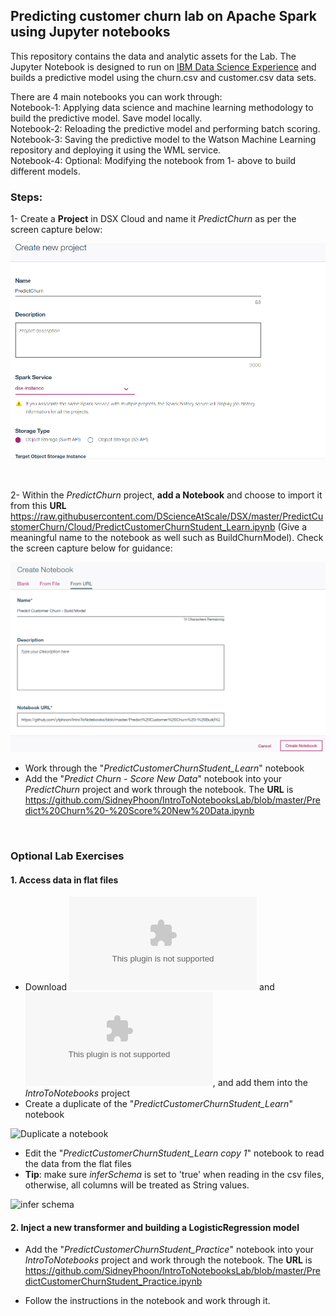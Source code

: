 ## Predicting customer churn lab on Apache Spark using Jupyter notebooks
This repository contains the data and analytic assets for the Lab. The Jupyter Notebook is designed to run on 
<a href="https://datascience.ibm.com" target="_blank">IBM Data Science Experience</a> and builds a predictive model using
the churn.csv and customer.csv data sets.

There are 4 main notebooks you can work through:<br>
Notebook-1: Applying data science and machine learning methodology to build the predictive model. Save model locally.<br>
Notebook-2: Reloading the predictive model and performing batch scoring.<br>
Notebook-3: Saving the predictive model to the Watson Machine Learning repository and deploying it using the WML service.<br>
Notebook-4: Optional: Modifying the notebook from 1- above to build different models.<br>

### Steps:
1- Create a **Project** in DSX Cloud and name it *PredictChurn* as per the screen capture below:

![Create the project](../Images/CreateProject.png?raw=true)

<br>

2- Within the *PredictChurn* project, **add a Notebook** and choose to import it from this **URL** 
https://raw.githubusercontent.com/DScienceAtScale/DSX/master/PredictCustomerChurn/Cloud/PredictCustomerChurnStudent_Learn.ipynb
(Give a meaningful name to the notebook as well such as BuildChurnModel). Check the screen capture below for guidance:

  ![Add a notebook](../Images/create_notebook_URL.png?raw=true)
  
- Work through the "*PredictCustomerChurnStudent_Learn*" notebook
- Add the "*Predict Churn - Score New Data*" notebook into your *PredictChurn* project and work through the notebook.  The **URL** is https://github.com/SidneyPhoon/IntroToNotebooksLab/blob/master/Predict%20Churn%20-%20Score%20New%20Data.ipynb
<br/>

### Optional Lab Exercises

#### 1. Access data in flat files
- Download ![churn.csv](data/churn.csv?raw=true) and ![customer.csv](data/customer.csv?raw=true), and add them into the *IntroToNotebooks* project
- Create a duplicate of the "*PredictCustomerChurnStudent_Learn*" notebook

![Duplicate a notebook](images/duplicate_notebook.png?raw=true)

- Edit the "*PredictCustomerChurnStudent_Learn copy 1*" notebook to read the data from the flat files
- **Tip**: make sure *inferSchema* is set to 'true' when reading in the csv files, otherwise, all columns will be treated as String values.

![infer schema](images/infer_schema.png?raw=true)

#### 2. Inject a new transformer and building a LogisticRegression model
- Add the "*PredictCustomerChurnStudent_Practice*" notebook into your *IntroToNotebooks* project and work through the notebook.  The **URL** is https://github.com/SidneyPhoon/IntroToNotebooksLab/blob/master/PredictCustomerChurnStudent_Practice.ipynb

- Follow the instructions in the notebook and work through it.
